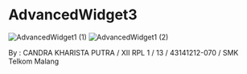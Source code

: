 # AdvancedWidget3

![AdvancedWidget1 (1)](https://docs.google.com/uc?id=0ByvNM8GpWN07RXlfVGp6bW5aX3M)
![AdvancedWidget1 (2)](https://docs.google.com/uc?id=0ByvNM8GpWN07bGIwTldHeDdhMmc)

By : CANDRA KHARISTA PUTRA / XII RPL 1 / 13 / 43141212-070 / SMK Telkom Malang
